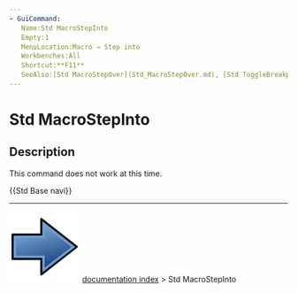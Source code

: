 ```yaml
---
- GuiCommand:
   Name:Std MacroStepInto
   Empty:1
   MenuLocation:Macro → Step into
   Workbenches:All
   Shortcut:**F11**
   SeeAlso:[Std MacroStepOver](Std_MacroStepOver.md), [Std ToggleBreakpoint](Std_ToggleBreakpoint.md)
---
```


# Std MacroStepInto

## Description

This command does not work at this time.




 {{Std Base navi}}



---
![](images/Button_right.svg) [documentation index](../README.md) > Std MacroStepInto
